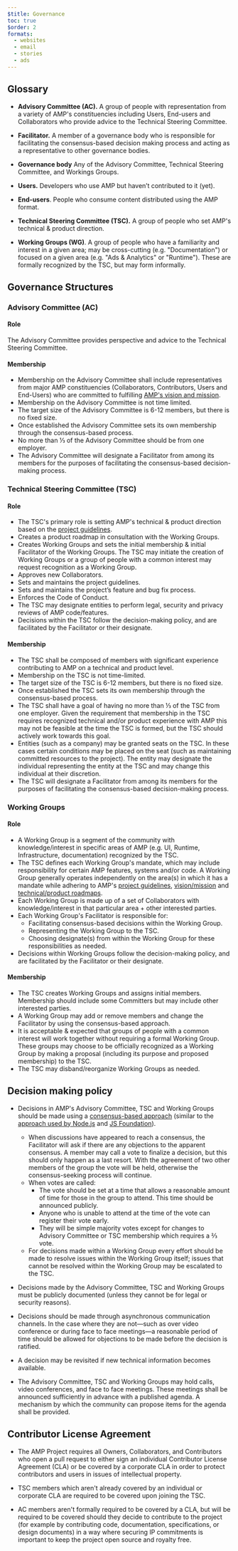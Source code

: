 ```yaml
---
$title: Governance
toc: true
$order: 2
formats:
  - websites
  - email
  - stories
  - ads
---
```


<!--
This file is imported from https://github.com/ampproject/meta/blob/master/GOVERNANCE.md.
Please do not change this file.
If you have found a bug or an issue please
have a look and request a pull request there.
-->

## Glossary <a name="glossary"></a>

- **Advisory Committee (AC).** A group of people with representation from a variety of AMP's constituencies including Users, End-users and Collaborators who provide advice to the Technical Steering Committee.

- <strong id=facilitator>Facilitator.</strong> A member of a governance body who is responsible for facilitating the consensus-based decision making process and acting as a representative to other governance bodies.

- <strong id=governance-body>Governance body</strong> Any of the Advisory Committee, Technical Steering Committee, and Workings Groups.

- <strong id=user>Users.</strong> Developers who use AMP but haven’t contributed to it (yet).

- <strong id=end-user>End-users</strong>. People who consume content distributed using the AMP format.

- **Technical Steering Committee (TSC).** A group of people who set AMP's technical & product direction.

- <strong id=wg>Working Groups (WG)</strong>. A group of people who have a familiarity and interest in a given area; may be cross-cutting (e.g. "Documentation") or focused on a given area (e.g. "Ads & Analytics" or "Runtime"). These are formally recognized by the TSC, but may form informally.

## Governance Structures <a name="governance-structures"></a>

### Advisory Committee (AC) <a name="advisory-committee-ac"></a>

#### Role <a name="role"></a>

The Advisory Committee provides perspective and advice to the Technical Steering Committee.

#### Membership <a name="membership"></a>

- Membership on the Advisory Committee shall include representatives from major AMP constituencies (Collaborators, Contributors, Users and End-Users) who are committed to fulfilling [AMP's vision and mission](https://www.ampproject.org/about/mission/).
- Membership on the Advisory Committee is not time limited.
- The target size of the Advisory Committee is 6-12 members, but there is no fixed size.
- Once established the Advisory Committee sets its own membership through the consensus-based process.
- No more than ⅓ of the Advisory Committee should be from one employer.
- The Advisory Committee will designate a Facilitator from among its members for the purposes of facilitating the consensus-based decision-making process.

### Technical Steering Committee (TSC) <a name="technical-steering-committee-tsc"></a>

#### Role <a name="role-1"></a>

- The TSC's primary role is setting AMP's technical & product direction based on the [project guidelines](https://www.ampproject.org/about/amp-design-principles/).
- Creates a product roadmap in consultation with the Working Groups.
- Creates Working Groups and sets the initial membership & initial Facilitator of the Working Groups. The TSC may initiate the creation of Working Groups or a group of people with a common interest may request recognition as a Working Group.
- Approves new Collaborators.
- Sets and maintains the project guidelines.
- Sets and maintains the project’s feature and bug fix process.
- Enforces the Code of Conduct.
- The TSC may designate entities to perform legal, security and privacy reviews of AMP code/features.
- Decisions within the TSC follow the decision-making policy, and are facilitated by the Facilitator or their designate.

#### Membership <a name="membership-1"></a>

- The TSC shall be composed of members with significant experience contributing to AMP on a technical and product level.
- Membership on the TSC is not time-limited.
- The target size of the TSC is 6-12 members, but there is no fixed size.
- Once established the TSC sets its own membership through the consensus-based process.
- The TSC shall have a goal of having no more than ⅓ of the TSC from one employer. Given the requirement that membership in the TSC requires recognized technical and/or product experience with AMP this may not be feasible at the time the TSC is formed, but the TSC should actively work towards this goal.
- Entities (such as a company) may be granted seats on the TSC. In these cases certain conditions may be placed on the seat (such as maintaining committed resources to the project). The entity may designate the individual representing the entity at the TSC and may change this individual at their discretion.
- The TSC will designate a Facilitator from among its members for the purposes of facilitating the consensus-based decision-making process.

### Working Groups <a name="working-groups"></a>

#### Role <a name="role-2"></a>

- A Working Group is a segment of the community with knowledge/interest in specific areas of AMP (e.g. UI, Runtime, Infrastructure, documentation) recognized by the TSC.
- The TSC defines each Working Group's mandate, which may include responsibility for certain AMP features, systems and/or code. A Working Group generally operates independently on the area(s) in which it has a mandate while adhering to AMP's [project guidelines](https://github.com/ampproject/amphtml/tree/master/contributing), [vision/mission](https://www.ampproject.org/about/mission/) and [technical/product roadmaps](https://github.com/ampproject/amphtml/projects/43).
- Each Working Group is made up of a set of Collaborators with knowledge/interest in that particular area + other interested parties.
- Each Working Group's Facilitator is responsible for:
  - Facilitating consensus-based decisions within the Working Group.
  - Representing the Working Group to the TSC.
  - Choosing designate(s) from within the Working Group for these responsibilities as needed.
- Decisions within Working Groups follow the decision-making policy, and are facilitated by the Facilitator or their designate.

#### Membership <a name="membership-2"></a>

- The TSC creates Working Groups and assigns initial members. Membership should include some Committers but may include other interested parties.
- A Working Group may add or remove members and change the Facilitator by using the consensus-based approach.
- It is acceptable & expected that groups of people with a common interest will work together without requiring a formal Working Group. These groups may choose to be officially recognized as a Working Group by making a proposal (including its purpose and proposed membership) to the TSC.
- The TSC may disband/reorganize Working Groups as needed.

## Decision making policy <a name="decision-making-policy"></a>

- Decisions in AMP's Advisory Committee, TSC and Working Groups should be made using a [consensus-based approach](https://en.wikipedia.org/wiki/Consensus-seeking_decision-making) (similar to the [approach used by Node.js](https://nodejs.org/en/about/governance/#consensus-seeking-process) and [JS Foundation](https://github.com/JSFoundation/TAC/blob/master/TAC-Charter.md#section-8-decision-making)).

  - When discussions have appeared to reach a consensus, the Facilitator will ask if there are any objections to the apparent consensus. A member may call a vote to finalize a decision, but this should only happen as a last resort. With the agreement of two other members of the group the vote will be held, otherwise the consensus-seeking process will continue.
  - When votes are called:
    - The vote should be set at a time that allows a reasonable amount of time for those in the group to attend. This time should be announced publicly.
    - Anyone who is unable to attend at the time of the vote can register their vote early.
    - They will be simple majority votes except for changes to Advisory Committee or TSC membership which requires a ⅔ vote.
  - For decisions made within a Working Group every effort should be made to resolve issues within the Working Group itself; issues that cannot be resolved within the Working Group may be escalated to the TSC.

- Decisions made by the Advisory Committee, TSC and Working Groups must be publicly documented (unless they cannot be for legal or security reasons).

- Decisions should be made through asynchronous communication channels. In the case where they are not—such as over video conference or during face to face meetings—a reasonable period of time should be allowed for objections to be made before the decision is ratified.

- A decision may be revisited if new technical information becomes available.

- The Advisory Committee, TSC and Working Groups may hold calls, video conferences, and face to face meetings. These meetings shall be announced sufficiently in advance with a published agenda. A mechanism by which the community can propose items for the agenda shall be provided.

## Contributor License Agreement <a name="contributor-license-agreement"></a>

- The AMP Project requires all Owners, Collaborators, and Contributors who open a pull request to either sign an individual Contributor License Agreement (CLA) or be covered by a corporate CLA in order to protect contributors and users in issues of intellectual property.

- TSC members which aren't already covered by an individual or corporate CLA are required to be covered upon joining the TSC.

- AC members aren't formally required to be covered by a CLA, but will be required to be covered should they decide to contribute to the project (for example by contributing code, documentation, specifications, or design documents) in a way where securing IP commitments is important to keep the project open source and royalty free.
